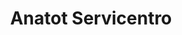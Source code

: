 ---
title: "Anatot Servicentro"
url: /santa-ana/anatot-servicentro/
shop: reparación de automóviles
---